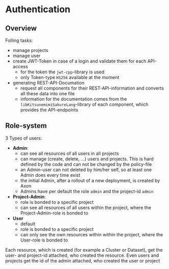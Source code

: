# Authentication

## Overview

Folling tasks:

-   manage projects
-   manage user
-   create JWT-Token in case of a login and validate them for each API-access
    -   for the token the `jwt-cpp`-library is used
    -   only Token-type `HS256` available at the moment
-   generating REST-API-Documation
    -   request all components for their REST-API-information and converts all these data into one
        file
    -   information for the documentation comes from the `libKitsunemimiSakureLang`-library of each
        component, which provides the API-endpoints

## Role-system

3 Types of users:

-   **Admin**:
    -   can see all resources of all users in all projects
    -   can manage (create, delete, ...) users and projects. This is hard defined by the code and
        can not be changed by the policy-file
    -   an Admin-user can not deleted by him/her self, so at least one Admin does every time exist
    -   the initial Admin, after a rollout of a new deployment, is created by Axon
    -   Admins have per default the role `admin` and the project-id `admin`
-   **Project-Admin**:
    -   role is bonded to a specific project
    -   can see all resources of all users within the project, where the Project-Admin-role is
        bonded to
-   **User**
    -   default
    -   role is bonded to a specific project
    -   can only see the own resources within within the project, where the User-role is bonded to

Each resource, which is created (for example a Cluster or Dataset), get the user- and project-id
attached, who created the resource. Even users and projects get the id of the admin attached, who
created the user or project
